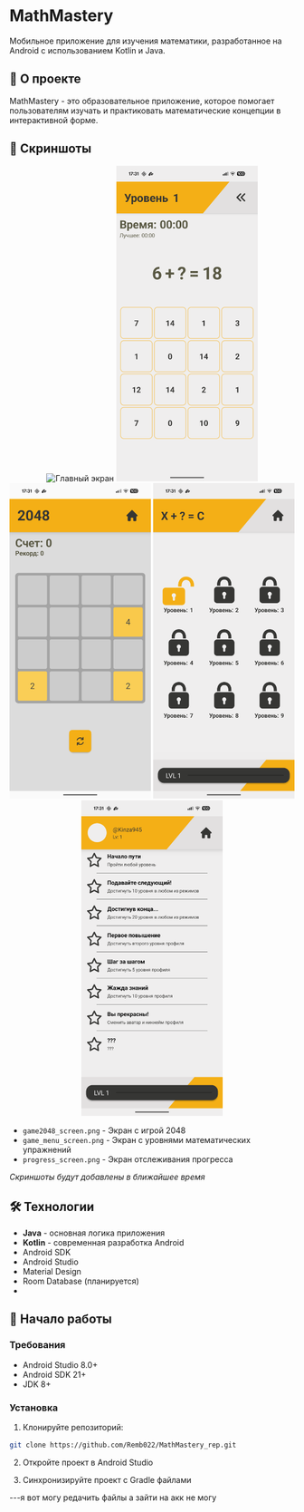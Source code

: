 # MathMastery

Мобильное приложение для изучения математики, разработанное на Android с использованием Kotlin и Java.

## 📱 О проекте

MathMastery - это образовательное приложение, которое помогает пользователям изучать и практиковать математические концепции в интерактивной форме.

## 📸 Скриншоты

<!-- Добавьте скриншоты приложения здесь -->
<p align="center">
  <img src="C:\Users\calculator2.0\AndroidStudioProjects\MathMastery_rep\screenshots\main_screen.png" alt="Главный экран" width="250"/>
  <img src="screenshots/exercise_screen.png" alt="Экран упражнений" width="250"/>
  <img src="screenshots/game2048_screen.png" alt="Экран с игрой 2048" width="250"/>
  <img src="screenshots/game_menu_screen.png" alt="Экран с уровнями математических упражнений" width="250"/>
  <img src="screenshots/progress_screen.png" alt="Экран отслеживания прогресса" width="250"/>

- `game2048_screen.png` - Экран с игрой 2048
- `game_menu_screen.png` - Экран с уровнями математических упражнений
- `progress_screen.png` - Экран отслеживания прогресса
</p>


*Скриншоты будут добавлены в    ближайшее время*

## 🛠 Технологии

- **Java** - основная логика приложения
- **Kotlin** - современная разработка Android
- Android SDK
- Android Studio
- Material Design
- Room Database (планируется)
-

## 🚀 Начало работы

### Требования

- Android Studio 8.0+
- Android SDK 21+
- JDK 8+

### Установка

1. Клонируйте репозиторий:
```bash
git clone https://github.com/Remb022/MathMastery_rep.git
```

2. Откройте проект в Android Studio

3. Синхронизируйте проект с Gradle файлами

---я вот могу редачить файлы а зайти на акк не могу